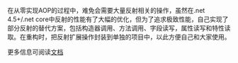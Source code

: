 在从零实现AOP的过程中，难免会需要大量反射相关的操作，虽然在.net 4.5+/.net core中反射的性能有了大幅的优化，但为了追求极致性能，自己实现了部分反射的替代方案，包括构造器调用、方法调用、字段读写，属性读写和特性读取。在重构时，把反射扩展操作封装到单独的项目中，以此方便自己和大家使用。

更多信息可阅读[文档](https://github.com/dotnetcore/AspectCore-Framework/blob/master/docs/reflection-extensions.md)